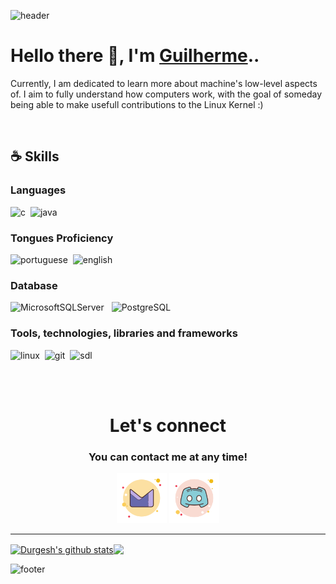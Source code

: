 ![header](https://capsule-render.vercel.app/api?type=waving&color=gradient&height=250&section=header&text=FireguiQueen,&desc=Backend%20developer&fontSize=55&fontAlignY=40&fontAlign=44&descAlignY=53&descAlign=53&animation=fadeIn)


# Hello there 👋, I'm <a href="https://github.com/FireguiQueen/FireguiQueen#tools-and-technologies">Guilherme</a>..
<!-- My interest in software development began when I realized the possibility of creating functionalities for online games that I used to play in my childhood. Since then, I've maintained this interest and constantly seek to create solutions for various problems! -->
Currently, I am dedicated to learn more about machine's low-level aspects of. I aim to fully understand how computers work, with the goal of someday being able to make usefull contributions to the Linux Kernel :)

<br>

## :coffee: Skills

### Languages
![c](https://img.shields.io/badge/C-00599C?style=for-the-badge&logo=c&logoColor=white)&nbsp;
![java](https://img.shields.io/badge/java-f94449?style=for-the-badge&logo=openjdk&logoColor=white)&nbsp;


### Tongues Proficiency
![portuguese](https://img.shields.io/badge/native-portuguese-eeb22d?style=for-the-badge)&nbsp;
![english](https://img.shields.io/badge/C1-english-2ea44f?style=for-the-badge)&nbsp;
<!-- ![German](https://img.shields.io/badge/A1-german-A67B5B?style=for-the-badge) &nbsp; -->

### Database
![MicrosoftSQLServer](https://img.shields.io/badge/Microsoft%20SQL%20Server-CC2927?style=for-the-badge&logo=microsoft%20sql%20server&logoColor=white) &nbsp;
![PostgreSQL](https://img.shields.io/badge/PostgreSQL-316192?style=for-the-badge&logo=postgresql&logoColor=white)&nbsp;


### Tools, technologies, libraries and frameworks 
![linux](https://img.shields.io/badge/Linux-FCC624?style=for-the-badge&logo=linux&logoColor=black)&nbsp;
![git](https://img.shields.io/badge/GIT-E44C30?style=for-the-badge&logo=git&logoColor=white)&nbsp;
![sdl](https://img.shields.io/badge/SDL-Simple%20DirectMedia%20Layer-6D70C6?style=for-the-badge&logoColor=white)&nbsp;

<!-- ![Spring](https://img.shields.io/badge/spring-%236DB33F.svg?style=for-the-badge&logo=spring&logoColor=white) --> 

<br>
<br>

<div style="text-align: center" align="center">
  <h1> Let's connect </h1> 
  <h3>You can contact me at any time!</h3> 
  <a href ="mailto: fireguiqueen@proton.me"> <img alt="prontmail" title="Prontmail" width="80" src="./assets/icons/proton.svg"></a>
  <!-- <a href="https://www.linkedin.com/in/guilhermepiress/"> <img alt="linkedin" title="Linkedin" width="80" src="./assets/icons/linkedin.svg"></a> -->
  <a href ="https://discord.com/users/402168526112292864"> <img alt="discord" title="Discord" width="80" src="./assets/icons/discord.svg"></a>
</div>

_______________________

<a href="https://github.com/anuraghazra/github-readme-stats"><img align="center" src="https://github-readme-stats.vercel.app/api?username=fireguiqueen&show_icons=true&include_all_commits=true&theme=transparent&hide_border=true" alt="Durgesh's github stats"/></a><a href="https://github.com/anuraghazra/github-readme-stats"><img align="center" src="https://github-readme-stats.vercel.app/api/top-langs/?username=fireguiqueen&layout=compact&theme=transparent&hide_border=true"/></a> 


![footer](https://capsule-render.vercel.app/api?type=waving&color=794acc&height=110&section=footer)



<!-- 
-- COURSES
## 👨‍🎓 Core Education
- Havard - _Computer Science 50 (CS50)_ 
- UFFS - _Digital Circuits_
- Computer Science Mathematical Fundamentals
-->  






